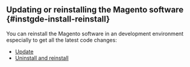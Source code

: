<div markdown="1">

## Updating or reinstalling the Magento software   {#instgde-install-reinstall}

You can reinstall the Magento software in an development environment especially to get all the latest code changes:

*	<a href="{{page.baseurl}}/install-gde/install/cli/install-cli.html#instgde-install-magento-update">Update</a>
*	<a href="{{page.baseurl}}/install-gde/install/cli/install-cli-uninstall.html#instgde-install-magento-reinstall">Uninstall and reinstall</a>